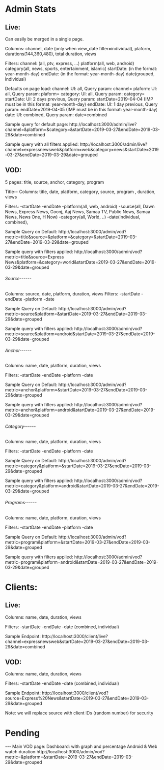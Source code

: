 # Admin Stats
## Live:
Can easily be merged in a single page.

Columns: channel, date (only when view_date filter=individual), plaform, durations(144,360,480), total duration, views

Filters:
channel: (all, ptv, express, ...)
platform(all, web, android) 
category(all, news, sports, entertainment, islamic) 
startDate: (in the format: year-month-day)
endDate: (in the format: year-month-day)
date(grouped, individual)

Defaults on page load:
channel: UI: all, Query param: channel=
plaform: UI: all, Query param: plaform=
category: UI: all, Query param: category=
startDate: UI: 2 days previous, Query param: startDate=2019-04-04   (IMP must be in this format: year-month-day)
endDate: UI: 1 day previous, Query param: endDate=2019-04-05    (IMP must be in this format: year-month-day)
date: UI: combined, Query param: date=combined

Sample query for default page: 
http://localhost:3000/admin/live?channel=&platform=&category=&startDate=2019-03-27&endDate=2019-03-29&date=combined

Sample query with all filters applied:
http://localhost:3000/admin/live?channel=expressnewsweb&platform=web&category=news&startDate=2019-03-27&endDate=2019-03-29&date=grouped

## VOD:
5 pages: title, source, anchor, category, program

Title--
Columns: title, date, platform, category, source, program , duration, views

Filters: 
-startDate
-endDate
-platform(all, web, android)
-source(all, Dawn News, Express News, Goonj, Aaj News, Samaa TV, Public News, Samaa News, News One, H Now)
-category(all, World, ..)
-date(individual, combined), 

Sample Query on Default: 
http://localhost:3000/admin/vod?metric=title&source=&platform=&category=&startDate=2019-03-27&endDate=2019-03-29&date=grouped

Sample query with filters applied:
http://localhost:3000/admin/vod?metric=title&source=Express News&platform=&category=world&startDate=2019-03-27&endDate=2019-03-29&date=grouped

###### Source------
Columns: source, date, platform, duration, views
Filters: 
-startDate
-endDate
-platform
-date

Sample Query on Default: 
http://localhost:3000/admin/vod?metric=source&platform=&startDate=2019-03-27&endDate=2019-03-29&date=grouped

Sample query with filters applied:
http://localhost:3000/admin/vod?metric=source&platform=android&startDate=2019-03-27&endDate=2019-03-29&date=grouped

###### Anchor------
Columns: name, date, platform, duration, views

Filters: 
-startDate
-endDate
-platform
-date

Sample Query on Default: 
http://localhost:3000/admin/vod?metric=anchor&platform=&startDate=2019-03-27&endDate=2019-03-29&date=grouped

Sample query with filters applied:
http://localhost:3000/admin/vod?metric=anchor&platform=android&startDate=2019-03-27&endDate=2019-03-29&date=grouped

###### Category------
Columns: name, date, platform, duration, views

Filters: 
-startDate
-endDate
-platform
-date

Sample Query on Default: 
http://localhost:3000/admin/vod?metric=category&platform=&startDate=2019-03-27&endDate=2019-03-29&date=grouped

Sample query with filters applied:
http://localhost:3000/admin/vod?metric=category&platform=android&startDate=2019-03-27&endDate=2019-03-29&date=grouped

###### Programs------
Columns: name, date, platform, duration, views

Filters: 
-startDate
-endDate
-platform
-date

Sample Query on Default: 
http://localhost:3000/admin/vod?metric=program&platform=&startDate=2019-03-27&endDate=2019-03-29&date=grouped

Sample query with filters applied:
http://localhost:3000/admin/vod?metric=program&platform=android&startDate=2019-03-27&endDate=2019-03-29&date=grouped



# Clients:
## Live:
Columns: name, date, duration, views

Filters: 
-startDate
-endDate
-date (combined, individual)

Sample Endpoint:
http://localhost:3000/client/live?channel=expressnewsweb&startDate=2019-03-27&endDate=2019-03-29&date=combined

## VOD:
Columns: name, date, duration, views

Filters: 
-startDate
-endDate
-date (combined, individual)

Sample Endpoint:
http://localhost:3000/client/vod?source=Express%20News&startDate=2019-03-27&endDate=2019-03-29&date=grouped

Note: we will replace source with client IDs (random number) for security



# Pending
--- Main VOD page:
Dashboard: with graph and percentage
Android & Web watch duration
http://localhost:3000/admin/vod?metric=&platform=&startDate=2019-03-27&endDate=2019-03-29&date=grouped